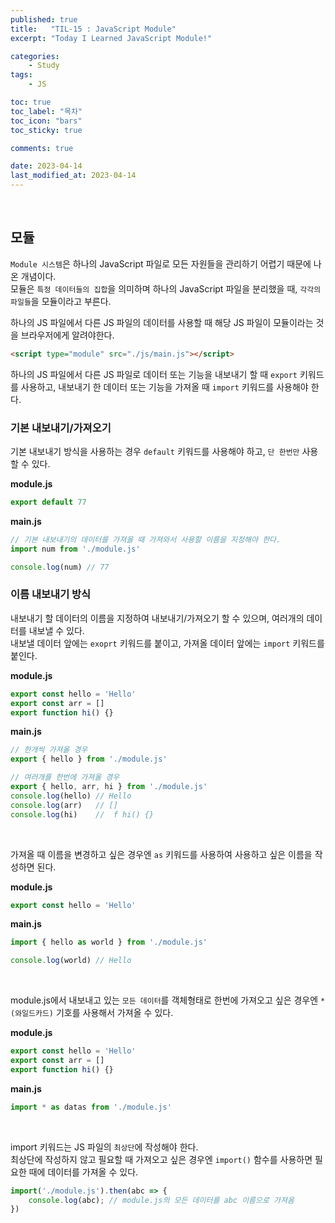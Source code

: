 ```yaml
---
published: true
title:   "TIL-15 : JavaScript Module"
excerpt: "Today I Learned JavaScript Module!"

categories:
    - Study
tags:
    - JS

toc: true
toc_label: "목차"
toc_icon: "bars"
toc_sticky: true

comments: true

date: 2023-04-14
last_modified_at: 2023-04-14
---
```

<br>

## 모듈
`Module 시스템`은 하나의 JavaScript 파일로 모든 자원들을 관리하기 어렵기 때문에 나온 개념이다.  
모듈은 `특정 데이터들의 집합`을 의미하며 하나의 JavaScript 파일을 분리했을 때, `각각의 파일들`을 모듈이라고 부른다.

하나의 JS 파일에서 다른 JS 파일의 데이터를 사용할 때 해당 JS 파일이 모듈이라는 것을 브라우저에게 알려야한다.

```html
<script type="module" src="./js/main.js"></script>
```

하나의 JS 파일에서 다른 JS 파일로 데이터 또는 기능을 내보내기 할 때 `export` 키워드를 사용하고, 내보내기 한 데이터 또는 기능을 가져올 때 `import` 키워드를 사용해야 한다.


### 기본 내보내기/가져오기
기본 내보내기 방식을 사용하는 경우 `default` 키워드를 사용해야 하고, `단 한번만` 사용할 수 있다.

**module.js**

```javascript
export default 77
```

**main.js**

```javascript
// 기본 내보내기의 데이터를 가져올 때 가져와서 사용할 이름을 지정해야 한다.
import num from './module.js'

console.log(num) // 77
```

### 이름 내보내기 방식
내보내기 할 데이터의 이름을 지정하여 내보내기/가져오기 할 수 있으며, 여러개의 데이터를 내보낼 수 있다.  
내보낼 데이터 앞에는 `exoprt` 키워드를 붙이고, 가져올 데이터 앞에는 `import` 키워드를 붙인다.

**module.js**

```javascript
export const hello = 'Hello'
export const arr = []
export function hi() {}
```

**main.js**

```javascript
// 한개씩 가져올 경우
export { hello } from './module.js'

// 여러개를 한번에 가져올 경우
export { hello, arr, hi } from './module.js'
console.log(hello) // Hello
console.log(arr)   // []
console.log(hi)    //  f hi() {}
```
<br />

가져올 때 이름을 변경하고 싶은 경우엔 `as` 키워드를 사용하여 사용하고 싶은 이름을 작성하면 된다.

**module.js**

```javascript
export const hello = 'Hello'
```

**main.js**

```javascript
import { hello as world } from './module.js'

console.log(world) // Hello
```
<br />

module.js에서 내보내고 있는 `모든 데이터`를 객체형태로 한번에 가져오고 싶은 경우엔 `* (와일드카드)` 기호를 사용해서 가져올 수 있다.

**module.js**

```javascript
export const hello = 'Hello'
export const arr = []
export function hi() {}
```

**main.js**

```javascript
import * as datas from './module.js'
```
<br />

import 키워드는 JS 파일의 `최상단`에 작성해야 한다.  
최상단에 작성하지 않고 필요할 때 가져오고 싶은 경우엔 `import()` 함수를 사용하면 필요한 때에 데이터를 가져올 수 있다.

```javascript
import('./module.js').then(abc => {
	console.log(abc); // module.js의 모든 데이터를 abc 이름으로 가져옴 
})
```

